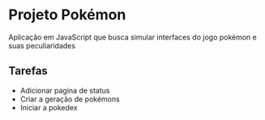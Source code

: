 # Projeto Pokémon
Aplicação em JavaScript que busca simular interfaces do jogo pokémon e suas peculiaridades

## Tarefas
- Adicionar pagina de status
- Criar a geração de pokémons
- Iniciar a pokedex